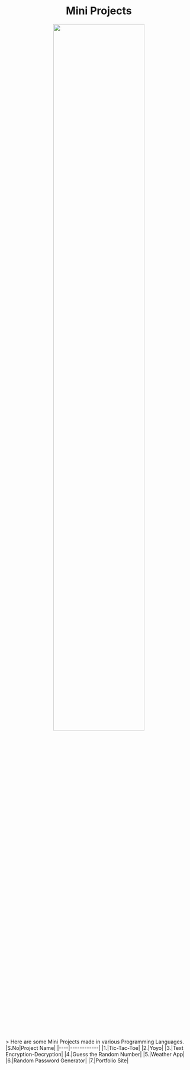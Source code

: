 <h1 align="center">Mini Projects</h1>

<p align="center">
    <a href="https://hacktoberfest.digitalocean.com/">
        <img src="https://hacktoberfest.digitalocean.com/_nuxt/img/logo-hacktoberfest-full.f42e3b1.svg" width="70%">
    </a>
</p>
> Here are some Mini Projects made in various Programming Languages.
<br>
|S.No|Project Name|
|----|------------|
|1.|Tic-Tac-Toe|
|2.|Yoyo|
|3.|Text Encryption-Decryption|
|4.|Guess the Random Number|
|5.|Weather App|
|6.|Random Password Generator|
|7.|Portfolio Site|
